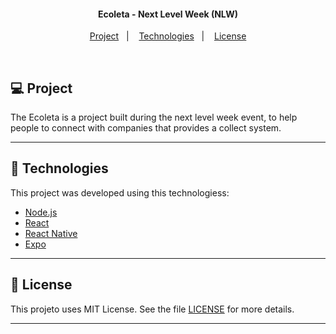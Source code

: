<h4 align="center">
  Ecoleta - Next Level Week (NLW)
</h4>

<p align="center">
  <a href="#-projeto">Project</a>&nbsp;&nbsp;&nbsp;|&nbsp;&nbsp;&nbsp;
  <a href="#rocket-tecnologias">Technologies</a>&nbsp;&nbsp;&nbsp;|&nbsp;&nbsp;&nbsp;
  <a href="#memo-licença">License</a>
</p>

<br>

## 💻 Project

The Ecoleta is a project built during the next level week event, to help people to connect with companies that provides
a collect system.

---

## :rocket: Technologies

This project was developed using this technologiess:

- [Node.js](https://nodejs.org/en/)
- [React](https://reactjs.org)
- [React Native](https://facebook.github.io/react-native/)
- [Expo](https://expo.io/)

---

## :memo: License

This projeto uses MIT License. See the file [LICENSE](LICENSE.md) for more details.

---
